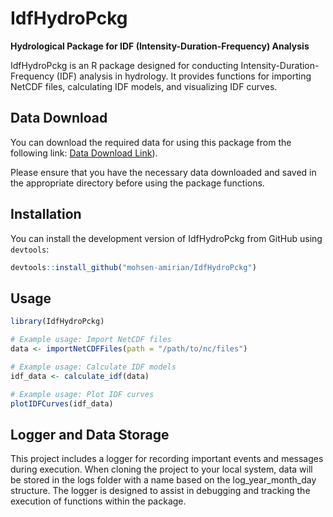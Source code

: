 
# IdfHydroPckg

**Hydrological Package for IDF (Intensity-Duration-Frequency) Analysis**

IdfHydroPckg is an R package designed for conducting Intensity-Duration-Frequency (IDF) analysis in hydrology. It provides functions for importing NetCDF files, calculating IDF models, and visualizing IDF curves.

## Data Download

You can download the required data for using this package from the following link: [Data Download Link](https://owncloud.cesnet.cz/index.php/s/HyKD3KXSOontoKX/download)).

Please ensure that you have the necessary data downloaded and saved in the appropriate directory before using the package functions.


## Installation

You can install the development version of IdfHydroPckg from GitHub using `devtools`:

```r
devtools::install_github("mohsen-amirian/IdfHydroPckg")
```
## Usage

```r
library(IdfHydroPckg)

# Example usage: Import NetCDF files
data <- importNetCDFFiles(path = "/path/to/nc/files")

# Example usage: Calculate IDF models
idf_data <- calculate_idf(data)

# Example usage: Plot IDF curves
plotIDFCurves(idf_data)
```

## Logger and Data Storage

This project includes a logger for recording important events and messages during execution. When cloning the project to your local system, data will be stored in the logs folder with a name based on the log_year_month_day structure. The logger is designed to assist in debugging and tracking the execution of functions within the package.

